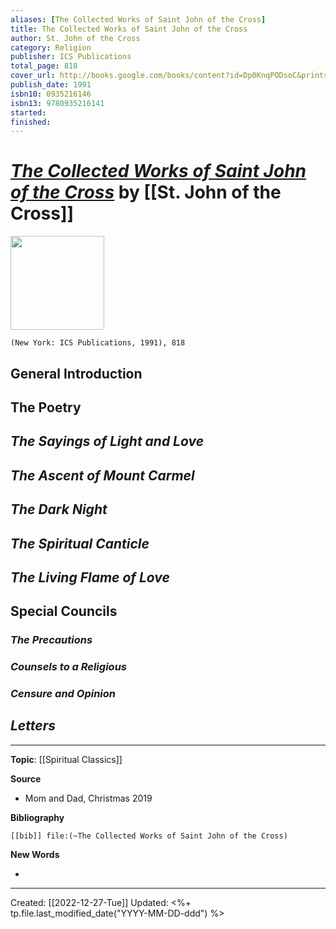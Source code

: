 ```yaml
---
aliases: [The Collected Works of Saint John of the Cross]
title: The Collected Works of Saint John of the Cross
author: St. John of the Cross
category: Religion
publisher: ICS Publications
total_page: 818
cover_url: http://books.google.com/books/content?id=Dp0KnqPODsoC&printsec=frontcover&img=1&zoom=1&edge=curl&source=gbs_api
publish_date: 1991
isbn10: 0935216146
isbn13: 9780935216141
started: 
finished: 
---
```

# *[The Collected Works of Saint John of the Cross](https://www.icspublications.org/products/the-collected-works-of-st-john-of-the-cross?_pos=1&_sid=0b54ad427&_ss=r)* by [[St. John of the Cross]]

<img src="https://cdn.shopify.com/s/files/1/1501/1742/products/JOC-updated_grande.jpg?v=1508351612" width=150>

`(New York: ICS Publications, 1991), 818`

## General Introduction

## The Poetry 

## *The Sayings of Light and Love*

## *The Ascent of Mount Carmel*

## *The Dark Night*

## *The Spiritual Canticle*

## *The Living Flame of Love*

## Special Councils 

### *The Precautions*

### *Counsels to a Religious*

### *Censure and Opinion*

## *Letters*


--- 
**Topic**: [[Spiritual Classics]]

**Source**
- Mom and Dad, Christmas 2019


**Bibliography**

```query
[[bib]] file:(~The Collected Works of Saint John of the Cross)
```
 

**New Words**

- 

---
Created: [[2022-12-27-Tue]]
Updated: <%+ tp.file.last_modified_date("YYYY-MM-DD-ddd") %>

